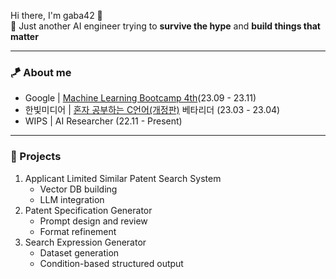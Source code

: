 Hi there, I'm gaba42 👋</br>
🤖 Just another AI engineer trying to **survive the hype** and **build things that matter**

---

### 🪁 About me
- Google | [Machine Learning Bootcamp 4th](https://rsvp.withgoogle.com/events/google-machine-learning-bootcamp-kr-2023)(23.09 - 23.11)
- 한빛미디어 | [혼자 공부하는 C언어(개정판)](https://m.hanbit.co.kr/store/books/book_view.html?p_code=B1854329839) 베타리더 (23.03 - 23.04)
- WIPS | AI Researcher (22.11 - Present)

---

### 🚀 Projects 
1. Applicant Limited Similar Patent Search System
	- Vector DB building
	- LLM integration
2. Patent Specification Generator
	- Prompt design and review
	- Format refinement
3. Search Expression Generator
	- Dataset generation
	- Condition-based structured output

<!--
**gaba42/gaba42** is a ✨ _special_ ✨ repository because its `README.md` (this file) appears on your GitHub profile.

Here are some ideas to get you started:

- 🔭 I’m currently working on ...
- 🌱 I’m currently learning ...
- 👯 I’m looking to collaborate on ...
- 🤔 I’m looking for help with ...
- 💬 Ask me about ...
- 📫 How to reach me: ...
- 😄 Pronouns: ...
- ⚡ Fun fact: ...
-->
